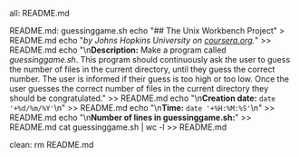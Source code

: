 all: README.md

README.md: guessinggame.sh
	echo "## The Unix Workbench Project" > README.md
	echo "*by Johns Hopkins University on [coursera.org](https://www.coursera.org/learn/unix/home/welcome).*" >> README.md
	echo "\n**Description:** Make a program called *guessinggame.sh*. This program should continuously ask the user to guess the number of files in the current directory, until they guess the correct number. The user is informed if their guess is too high or too low. Once the user guesses the correct number of files in the current directory they should be congratulated." >> README.md
	echo "\n**Creation date:** `date '+%d/%m/%Y'`\n" >> README.md
	echo "\n**Time:** `date '+%H:%M:%S'`\n" >> README.md
	echo "\n**Number of lines in guessinggame.sh:**" >> README.md
	cat guessinggame.sh | wc -l >> README.md

clean:
	rm README.md
